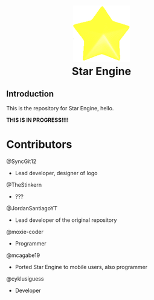 <h1 align="center">
  <br>
  <a href="https://github.com/SyncGit12/Star-Engine"><img src="/art/iconOG.png" alt="StarEngine" width="150"></a>
  <br>
  <b>Star Engine</b>
  <br>
</h1>

<!-- ^ code above taken from JS Engine's README file ^ -->

## Introduction

This is the repository for Star Engine, hello.

**THIS IS IN PROGRESS!!!!**

# Contributors

@SyncGit12 
- Lead developer, designer of logo

@TheStinkern
- ???

@JordanSantiagoYT
- Lead developer of the original repository

@moxie-coder
- Programmer

@mcagabe19
- Ported Star Engine to mobile users, also programmer

@cyklusiguess
- Developer
